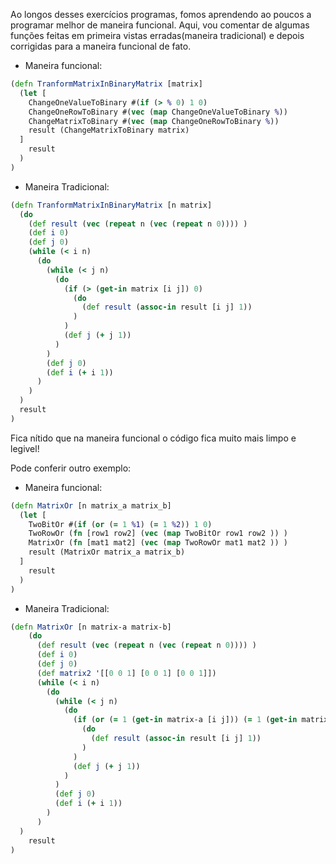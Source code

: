 Ao longos desses exercícios programas, fomos aprendendo ao poucos a programar melhor de maneira funcional. Aqui, vou comentar de algumas funções feitas em primeira vistas erradas(maneira tradicional) e depois corrigidas para a maneira funcional de fato.

- Maneira funcional:
```clj
(defn TranformMatrixInBinaryMatrix [matrix]
  (let [
    ChangeOneValueToBinary #(if (> % 0) 1 0)
    ChangeOneRowToBinary #(vec (map ChangeOneValueToBinary %))
    ChangeMatrixToBinary #(vec (map ChangeOneRowToBinary %))
    result (ChangeMatrixToBinary matrix)
  ]
    result
  )
)
```

- Maneira Tradicional:
```clj
(defn TranformMatrixInBinaryMatrix [n matrix]
  (do
    (def result (vec (repeat n (vec (repeat n 0)))) )
    (def i 0)
    (def j 0)
    (while (< i n)
      (do
        (while (< j n)
          (do
            (if (> (get-in matrix [i j]) 0)
              (do
                (def result (assoc-in result [i j] 1))
              )
            )
            (def j (+ j 1))
          )
        )
        (def j 0)
        (def i (+ i 1))
      )
    )
  )
  result
)
```

Fica nítido que na maneira funcional o código fica muito mais limpo e legivel!

Pode conferir outro exemplo:

- Maneira funcional:
```clj
(defn MatrixOr [n matrix_a matrix_b]
  (let [
    TwoBitOr #(if (or (= 1 %1) (= 1 %2)) 1 0)
    TwoRowOr (fn [row1 row2] (vec (map TwoBitOr row1 row2 )) )
    MatrixOr (fn [mat1 mat2] (vec (map TwoRowOr mat1 mat2 )) )
    result (MatrixOr matrix_a matrix_b)
  ]
    result
  )
)
```

- Maneira Tradicional:
```clj
(defn MatrixOr [n matrix-a matrix-b]
    (do
      (def result (vec (repeat n (vec (repeat n 0)))) )
      (def i 0)
      (def j 0)
      (def matrix2 '[[0 0 1] [0 0 1] [0 0 1]])
      (while (< i n)
        (do
          (while (< j n)
            (do
              (if (or (= 1 (get-in matrix-a [i j])) (= 1 (get-in matrix-b [i j])))
                (do
                  (def result (assoc-in result [i j] 1))
                )
              )
              (def j (+ j 1))
            )
          )
          (def j 0)
          (def i (+ i 1))
        )
      )
  )
    result
)
```